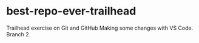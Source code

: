 # best-repo-ever-trailhead
Trailhead exercise on Git and GitHub
Making some changes with VS Code. Branch 2